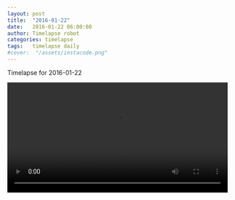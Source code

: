 ```yaml
---
layout: post
title:  "2016-01-22"
date:   2016-01-22 06:00:00
author: Timelapse robot
categories: timelapse
tags:	timelapse daily
#cover:  "/assets/instacode.png"
---
```

Timelapse for 2016-01-22

<video width="100%" controls="true">
  <source src="https://rest.s3for.me/bridgeinice/2016-01-22.webm" type="video/webm">
  <source src="https://rest.s3for.me/bridgeinice/2016-01-22.mp4" type="video/mp4">
  Your browser does not support the video tag.
</video>

